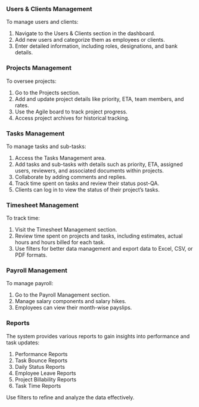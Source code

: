 ### Users & Clients Management

To manage users and clients:

 1. Navigate to the Users & Clients section in the dashboard.
 2. Add new users and categorize them as employees or clients.
 3. Enter detailed information, including roles, designations, and bank details.

### Projects Management
 
 To oversee projects:

 1. Go to the Projects section.
 2. Add and update project details like priority, ETA, team members, and rates.
 3. Use the Agile board to track project progress.
 4. Access project archives for historical tracking.

### Tasks Management

To manage tasks and sub-tasks:

 1. Access the Tasks Management area.
 2. Add tasks and sub-tasks with details such as priority, ETA, assigned users, reviewers, and associated documents within projects.
 3. Collaborate by adding comments and replies.
 4. Track time spent on tasks and review their status post-QA.
 5. Clients can log in to view the status of their project’s tasks.

### Timesheet Management 

To track time:

 1. Visit the Timesheet Management section.
 2. Review time spent on projects and tasks, including estimates, actual hours and hours billed for each task.
 3. Use filters for better data management and export data to Excel, CSV, or PDF formats.

### Payroll Management 

To manage payroll:

 1. Go to the Payroll Management section.
 2. Manage salary components and salary hikes.
 3. Employees can view their month-wise payslips.

### Reports

The system provides various reports to gain insights into performance and task updates:

 1. Performance Reports
 2. Task Bounce Reports
 3. Daily Status Reports
 4. Employee Leave Reports
 5. Project Billability Reports
 6. Task Time Reports

Use filters to refine and analyze the data effectively.